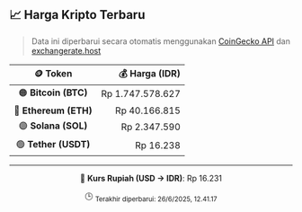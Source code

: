 

<!-- HARGA_KRIPTO -->
## 📈 Harga Kripto Terbaru

> Data ini diperbarui secara otomatis menggunakan [CoinGecko API](https://www.coingecko.com/) dan [exchangerate.host](https://exchangerate.host/)

<div align="center">

| 🪙 Token | 💰 Harga (IDR) |
|:------:|---------------:|
| 🟠 **Bitcoin (BTC)**   | Rp 1.747.578.627 |
| 🔵 **Ethereum (ETH)**  | Rp 40.166.815 |
| 🟣 **Solana (SOL)**    | Rp 2.347.590 |
| 🟢 **Tether (USDT)**   | Rp 16.238 |

---

💱 **Kurs Rupiah (USD → IDR)**: Rp 16.231

🕒 <sub>Terakhir diperbarui: 26/6/2025, 12.41.17</sub>

</div>
<!-- /HARGA_KRIPTO -->